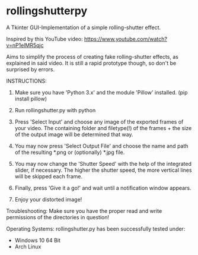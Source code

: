 # rollingshutterpy
A Tkinter GUI-Implementation of a simple rolling-shutter effect.

Inspired by this YouTube video:
https://www.youtube.com/watch?v=nP1elMR5qjc

Aims to simplify the process of creating fake rolling-shutter effects, as explained in said video.
It is still a rapid prototype though, so don't be surprised by errors.

INSTRUCTIONS:
1. Make sure you have 'Python 3.x' and the module 'Pillow' installed. (pip install pillow)
2. Run rollingshutter.py with python

3. Press 'Select Input' and choose any image of the exported frames of your video.
   The containing folder and filetype(!) of the frames + the size of the output image will be determined that way.
4. You may now press 'Select Output File' and choose the name and path of the resulting *.png or (optionally) *.jpg file.
5. You may now change the 'Shutter Speed' with the help of the integrated slider, if necessary.
   The higher the shutter speed, the more vertical lines will be skipped each frame.
6. Finally, press 'Give it a go!' and wait until a notification window appears.
7. Enjoy your distorted image!

Troubleshooting:
Make sure you have the proper read and write permissions of the directories in question!

Operating Systems:
rollingshutter.py has been successfully tested under:
- Windows 10 64 Bit
- Arch Linux

